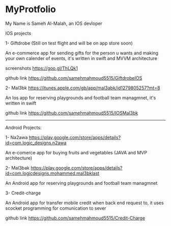 # MyProtfolio
My Name is Sameh Al-Malah, an IOS devloper

IOS projects 


1- Giftdrobe (Still on test flight and will be on app store soon)

 An e-commerce app for sending gifts for the person u wants and making your own calender of events, it's written in swift and MVVM architecture

screenshots https://goo.gl/ThLQk1

github link https://github.com/samehmahmoud5515/GiftdrobeIOS

2- Mal3bk https://itunes.apple.com/gb/app/mal3abk/id1279805257?mt=8

 An Ios app for reserving playgrounds and football team managmnet, it's written in swift 
 
 github link https://github.com/samehmahmoud5515/IOSMal3bk
 
-----------------------------------------------------------------------------------------------------------------------------------

Android Projects:

1- Na2awa https://play.google.com/store/apps/details?id=com.logic_designs.n2awa
 
An e-comerce app for buying fruits and vegetables (JAVA and MVP architecture)

2- Mal3bak  https://play.google.com/store/apps/details?id=com.logicdesigns.mohammed.mal3bklast

 An Android app for reserving playgrounds and football team managmnet
 
 3- Credit-charge 
 
 An Android app for transfer mobile credit when back end request to, it uses scocket programming for comunication to sever 
 
 github link https://github.com/samehmahmoud5515/Credit-Charge
